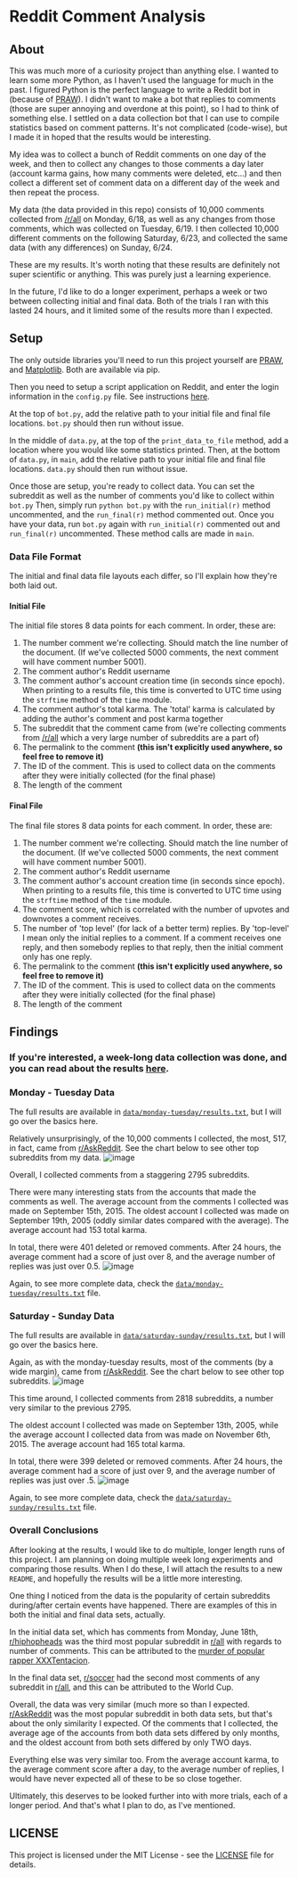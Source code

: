 # Reddit Comment Analysis

## About
This was much more of a curiosity project than anything else. I wanted to learn some more Python, as I haven't used the language for much in the past. I figured Python is the perfect language to write a Reddit bot in (because of [PRAW](https://praw.readthedocs.io/en/latest/)). I didn't want to make a bot that replies to comments (those are super annoying and overdone at this point), so I had to think of something else. I settled on a data collection bot that I can use to compile statistics based on comment patterns. It's not complicated (code-wise), but I made it in hoped that the results would be interesting.

My idea was to collect a bunch of Reddit comments on one day of the week, and then to collect any changes to those comments a day later (account karma gains, how many comments were deleted, etc...) and then collect a different set of comment data on a different day of the week and then repeat the process.

My data (the data provided in this repo) consists of 10,000 comments collected from [/r/all](https://www.reddit.com/r/all/) on Monday, 6/18, as well as any changes from those comments, which was collected on Tuesday, 6/19. I then collected 10,000 different comments on the following Saturday, 6/23, and collected the same data (with any differences) on Sunday, 6/24.

These are my results. It's worth noting that these results are definitely not super scientific or anything. This was purely just a learning experience.

In the future, I'd like to do a longer experiment, perhaps a week or two between collecting initial and final data. Both of the trials I ran with this lasted 24 hours, and it limited some of the results more than I expected.

## Setup
The only outside libraries you'll need to run this project yourself are [PRAW](https://praw.readthedocs.io/en/latest/), and [Matplotlib](https://matplotlib.org/). Both are available via pip.

Then you need to setup a script application on Reddit, and enter the login information in the `config.py` file. See instructions [here](https://praw.readthedocs.io/en/latest/getting_started/authentication.html). 

At the top of `bot.py`, add the relative path to your initial file and final file locations. `bot.py` should then run without issue.

In the middle of `data.py`, at the top of the `print_data_to_file` method, add a location where you would like some statistics printed. Then, at the bottom of `data.py`, in `main`, add the relative path to your initial file and final file locations. `data.py` should then run without issue.

Once those are setup, you're ready to collect data. You can set the subreddit as well as the number of comments you'd like to collect within `bot.py` Then, simply run `python bot.py` with the `run_initial(r)` method uncommented, and the `run_final(r)` method commented out. Once you have your data, run `bot.py` again with `run_initial(r)` commented out and `run_final(r)` uncommented. These method calls are made in `main`.

### Data File Format
The initial and final data file layouts each differ, so I'll explain how they're both laid out.
#### Initial File
The initial file stores 8 data points for each comment. In order, these are:

1. The number comment we're collecting. Should match the line number of the document. (If we've collected 5000 comments, the next comment will have comment number 5001).
2. The comment author's Reddit username
3. The comment author's account creation time (in seconds since epoch). When printing to a results file, this time is converted to UTC time using the `strftime` method of the `time` module.
4. The comment author's total karma. The 'total' karma is calculated by adding the author's comment and post karma together
5. The subreddit that the comment came from (we're collecting comments from [/r/all](https://www.reddit.com/r/all/) which a very large number of subreddits are a part of)
6. The permalink to the comment **(this isn't explicitly used anywhere, so feel free to remove it)**
7. The ID of the comment. This is used to collect data on the comments after they were initially collected (for the final phase)
8. The length of the comment

#### Final File
The final file stores 8 data points for each comment. In order, these are:

1. The number comment we're collecting. Should match the line number of the document. (If we've collected 5000 comments, the next comment will have comment number 5001).
2. The comment author's Reddit username
3. The comment author's account creation time (in seconds since epoch). When printing to a results file, this time is converted to UTC time using the `strftime` method of the `time` module.
4. The comment score, which is correlated with the number of upvotes and downvotes a comment receives.
5. The number of 'top level' (for lack of a better term) replies. By 'top-level' I mean only the initial replies to a comment. If a comment receives one reply, and then somebody replies to that reply, then the initial comment only has one reply.
6. The permalink to the comment **(this isn't explicitly used anywhere, so feel free to remove it)**
7. The ID of the comment. This is used to collect data on the comments after they were initially collected (for the final phase)
8. The length of the comment

## Findings

### If you're interested, a week-long data collection was done, and you can read about the results [here](/WEEK_EXPERIMENT_RESULTS.md).

### Monday - Tuesday Data
The full results are available in [`data/monday-tuesday/results.txt`](data/monday-tuesday/results.txt), but I will go over the basics here.

Relatively unsurprisingly, of the 10,000 comments I collected, the most, 517, in fact, came from [r/AskReddit](https://www.reddit.com/r/AskReddit/). See the chart below to see other top subreddits from my data.
![image](https://i.imgur.com/7SkM2Ep.png)

Overall, I collected comments from a staggering 2795 subreddits.

There were many interesting stats from the accounts that made the comments as well. The average account from the comments I collected was made on September 15th, 2015. The oldest account I collected was made on September 19th, 2005 (oddly similar dates compared with the average). The average account had 153 total karma.

In total, there were 401 deleted or removed comments. After 24 hours, the average comment had a score of just over 8, and the average number of replies was just over 0.5.
![image](https://i.imgur.com/p5cRaiA.png)

Again, to see more complete data, check the [`data/monday-tuesday/results.txt`](data/monday-tuesday/results.txt) file.

### Saturday - Sunday Data
The full results are available in [`data/saturday-sunday/results.txt`](data/saturday-sunday/results.txt), but I will go over the basics here.

Again, as with the monday-tuesday results, most of the comments (by a wide margin), came from [r/AskReddit](https://www.reddit.com/r/AskReddit/). See the chart below to see other top subreddits.
![image](https://i.imgur.com/Dh2nMOQ.png)

This time around, I collected comments from 2818 subreddits, a number very similar to the previous 2795.

The oldest account I collected was made on September 13th, 2005, while the average account I collected data from was made on November 6th, 2015. The average account had 165 total karma.

In total, there were 399 deleted or removed comments. After 24 hours, the average comment had a score of just over 9, and the average number of replies was just over .5.
![image](https://i.imgur.com/emmRoOH.png)

Again, to see more complete data, check the [`data/saturday-sunday/results.txt`](data/saturday-sunday/results.txt) file.

### Overall Conclusions
After looking at the results, I would like to do multiple, longer length runs of this project. I am planning on doing multiple week long experiments and comparing those results. When I do these, I will attach the results to a new `README`, and hopefully the results will be a little more interesting.

One thing I noticed from the data is the popularity of certain subreddits during/after certain events have happened. There are examples of this in both the initial and final data sets, actually. 

In the initial data set, which has comments from Monday, June 18th, [r/hiphopheads](https://www.reddit.com/r/hiphopheads/) was the third most popular subreddit in [r/all](https://www.reddit.com/r/all/) with regards to number of comments. This can be attributed to the [murder of popular rapper XXXTentacion](https://en.wikipedia.org/wiki/Murder_of_XXXTentacion).

In the final data set, [r/soccer](https://www.reddit.com/r/soccer/) had the second most comments of any subreddit in [r/all](https://www.reddit.com/r/all/), and this can be attributed to the World Cup.

Overall, the data was very similar (much more so than I expected. [r/AskReddit](https://www.reddit.com/r/AskReddit/) was the most popular subreddit in both data sets, but that's about the only similarity I expected. Of the comments that I collected, the average age of the accounts from both data sets differed by only months, and the oldest account from both sets differed by only TWO days.

Everything else was very similar too. From the average account karma, to the average comment score after a day, to the average number of replies, I would have never expected all of these to be so close together.

Ultimately, this deserves to be looked further into with more trials, each of a longer period. And that's what I plan to do, as I've mentioned.

## LICENSE
This project is licensed under the MIT License - see the [LICENSE](LICENSE) file for details.
